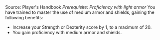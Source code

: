 Source: Player's Handbook
*Prerequisite: Proficiency with light armor*
You have trained to master the use of medium armor and shields, gaining the following benefits:
* Increase your Strength or Dexterity score by 1, to a maximum of 20.
* You gain proficiency with medium armor and shields.